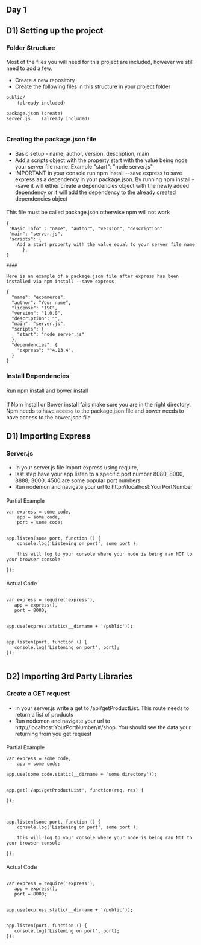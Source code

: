 Day 1
--

## D1) Setting up the project

###  Folder Structure
####
Most of the files you will need for this project are included, however we still need to add a few.

* Create a new repository
* Create the following files in this structure in your project folder

```
public/
    (already included)

package.json (create)
server.js    (already included)


```

### Creating the package.json file

####

* Basic setup - name, author, version, description, main
* Add a scripts object with the property start with the value being node your server file name.  Example "start": "node server.js"
* IMPORTANT in your console run npm install --save express to save express as a dependency in your package.json. By running npm install --save it will either create a dependencies object with the newly added dependency or it will add the dependency to the already created dependencies object

####

This file must be called package.json otherwise npm will not work

```
{
 "Basic Info" : "name", "author", "version", "description"
 "main": "server.js",
 "scripts": {
    Add a start property with the value equal to your server file name
      },
}

####

Here is an example of a package.json file after express has been installed via npm install --save express

{
  "name": "ecommerce",
  "author": "Your name",
  "license": "ISC",
  "version": "1.0.0",
  "description": "",
  "main": "server.js",
  "scripts": {
    "start": "node server.js"
  },
  "dependencies": {
    "express": "^4.13.4",
  }
}

```

### Install Dependencies

####
Run npm install and bower install

####
If Npm install or Bower install fails make sure you are in the right directory. Npm needs to have access to the package.json file and bower needs to have access to the bower.json file

## D1) Importing Express

###  Server.js

####
* In your server.js file import express using require,
* last step have your app listen to a specific port number 8080, 8000, 8888, 3000, 4500 are some popular port numbers
* Run nodemon and navigate your url to http://localhost:YourPortNumber

####

Partial Example

```
var express = some code,
    app = some code,
    port = some code;


app.listen(some port, function () {
	console.log('Listening on port', some port );

	this will log to your console where your node is being ran NOT to your browser console

});

```
####

 Actual Code

 ```

var express = require('express'),
    app = express(),
    port = 8080;


app.use(express.static(__dirname + '/public'));


app.listen(port, function () {
	console.log('Listening on port', port);
});


 ```

## D2) Importing 3rd Party Libraries

### Create a GET request

####

* In your server.js write a get to /api/getProductList. This route needs to return a list of products
* Run nodemon and navigate your url to http://localhost:YourPortNumber/#/shop. You should see the data your returning from you get request

####

Partial Example

```
var express = some code,
    app = some code;

app.use(some code.static(__dirname + 'some directory'));


app.get('/api/getProductList', function(req, res) {

});



app.listen(some port, function () {
	console.log('Listening on port', some port );

	this will log to your console where your node is being ran NOT to your browser console

});

```
####

 Actual Code

 ```

var express = require('express'),
    app = express(),
    port = 8080;


app.use(express.static(__dirname + '/public'));


app.listen(port, function () {
	console.log('Listening on port', port);
});

 ```


